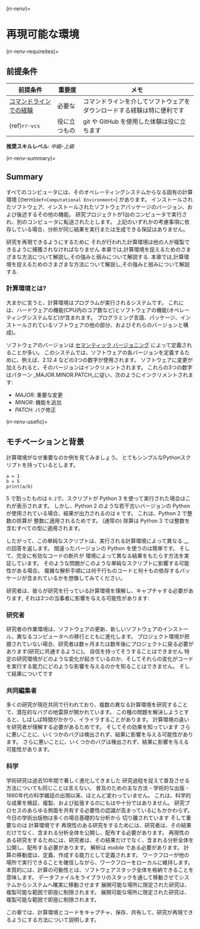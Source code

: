 (rr-renv)=
# 再現可能な環境

(rr-renv-requireites)=
## 前提条件

| 前提条件                                                                     | 重要度    | メモ                                  |
| ------------------------------------------------------------------------ | ------ | ----------------------------------- |
| [コマンドラインでの経験](https://programminghistorian.org/en/lessons/intro-to-bash) | 必要な    | コマンドラインを介してソフトウェアをダウンロードする経験は特に便利です |
| {ref}`rr-vcs`                                                            | 役に立つもの | git や GitHub を使用した体験は役に立ちます         |

**推奨スキルレベル**: _中級-上級_

(rr-renv-summary)=
## Summary

すべてのコンピュータには、そのオペレーティングシステムからなる固有の計算環境 [{term}`def<Computational Environment>`] があります。 インストールされたソフトウェア、インストールされたソフトウェアパッケージのバージョン、および後述するその他の機能。 研究プロジェクトが1台のコンピュータで実行され、別のコンピュータに転送されたとします。 上記のいずれかの考慮事項に依存している場合、分析が同じ結果を実行または生成できる保証はありません。

研究を再現できるようにするために それが行われた計算環境は他の人が複製できるように捕獲されなければなりません 本章では,計算環境を捉えるためのさまざまな方法について解説し,その強みと弱みについて解説する. 本章では,計算環境を捉えるためのさまざまな方法について解説し,その強みと弱みについて解説する.

### 計算環境とは?

大まかに言うと、計算環境はプログラムが実行されるシステムです。 これには、ハードウェアの機能(CPU内のコア数など)とソフトウェアの機能(オペレーティングシステムなど)が含まれます。 プログラミング言語、パッケージ、インストールされているソフトウェアの他の部分、およびそれらのバージョンと構成)。

ソフトウェアのバージョンは [セマンティック バージョニング](https://semver.org) によって定義されることが多い。 このシステムでは、ソフトウェアの各バージョンを定義するために、例えば、2.12.4 などの3つの数字が使用されます。 ソフトウェアに変更が加えられると、そのバージョンはインクリメントされます。 これらの3つの数字はパターン _MAJOR.MINOR.PATCH_に従い、次のようにインクリメントされます:

- *MAJOR*: 重要な変更
- *MINOR*: 機能を追加
- *PATCH*: バグ修正

(rr-renv-usefic)=
## モチベーションと背景

計算環境がなぜ重要なのか例を見てみましょう。 とてもシンプルなPythonスクリプトを持っているとします。

```
a = 1
b = 5
print(a/b)
```

5 で割ったものは `0.2`で、スクリプトが Python 3 を使って実行された場合はこれが表示されます。 しかし、Python 2 のような若干古いバージョンの Python が使用されている場合、結果が出力されるのは `0` です。 これは、Python 2 で整数の除算が 整数に適用されるためです。 (通常の) 除算は Python 3 では整数を含むすべての型に適用されます。

したがって、この単純なスクリプトは、実行される計算環境によって異なる __ の回答を返します。 間違ったバージョンの Python を使うのは簡単です。 そして、完全に有効なコードの断片が 環境によって異なる結果をもたらす方法を実証しています。 そのような問題がこのような単純なスクリプトに影響する可能性がある場合。 複雑な解析手順には何千行ものコードと何十もの依存するパッケージが含まれているかを想像してみてください。

研究者は、彼らが研究を行っている計算環境を理解し、キャプチャする必要があります, それは3つの当事者に影響を与える可能性があります:

### 研究者

研究者の作業環境は、ソフトウェアの更新、新しいソフトウェアのインストール、異なるコンピュータへの移行とともに進化します。 プロジェクト環境が把握されていない場合、研究者は数ヶ月または数年後にプロジェクトに戻る必要があります(研究に共通するように)。 自信を持ってそうすることはできません 特定の研究環境がどのような変化が起きているのか、そしてそれらの変化がコードを実行する能力にどのような影響を与えるのかを知ることはできません。 そして結果についてです

### 共同編集者

多くの研究が現在共同で行われており、複数の異なる計算環境を研究することで、潜在的なバグの地雷原が開かれています。 この種の問題を解決しようとすると、しばしば時間がかかり、イライラすることがあります。 計算環境の違いを研究者が理解する必要があるためです。 そしてその効果を知っています さらに悪いことに、いくつかのバグは検出されず、結果に影響を与える可能性があります。 さらに悪いことに、いくつかのバグは検出されず、結果に影響を与える可能性があります。

### 科学

学術研究は過去10年間で著しく進化してきました 研究過程を捉えて普及させる方法についても同じことは言えない。 普及のための主な方法 - 学術的な出版 - 1660年代の科学雑誌の出現以来、ほとんど変わっていません。 これは、科学的な成果を検証、複製、および拡張するのにもはや十分ではありません。 研究プロセスのあらゆる側面を共有する必要性の認識が高まっているにもかかわらず。 今日の学術出版物は多くの場合基礎的な分析から 切り離されています そして重要なのは 計算環境です 再現性のある研究をするためには、研究者は、その結果だけでなく、含まれる分析全体を公開し、配布する必要があります。 再現性のある研究をするためには、研究者は、その結果だけでなく、含まれる分析全体を公開し、配布する必要があります。 解析は _mobile_ である必要があります。 計算の移動度は、定義、作成する能力として定義されます。 ワークフローが他の場所で実行できることを確信しながら、ワークフローをローカルに維持します。 本質的には、計算の可動性とは、ソフトウェアスタック全体を格納できることを意味します。 データファイルをライブラリのスタックを通して移動させてシステムからシステムへ確実に移動させます 展開可能な場所に限定された研究は、複製可能な範囲で即座に制限されます。 展開可能な場所に限定された研究は、複製可能な範囲で即座に制限されます。

この章では、計算環境とコードをキャプチャ、保存、共有して、研究が再現できるようにする方法について説明します。
